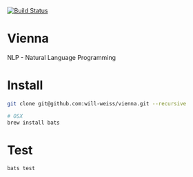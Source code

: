 [![Build Status](https://travis-ci.org/will-weiss/vienna.svg?branch=master)](https://travis-ci.org/will-weiss/vienna)

# Vienna

NLP - Natural Language Programming

# Install

```bash
git clone git@github.com:will-weiss/vienna.git --recursive

# OSX
brew install bats
```

# Test

```bash
bats test
```
